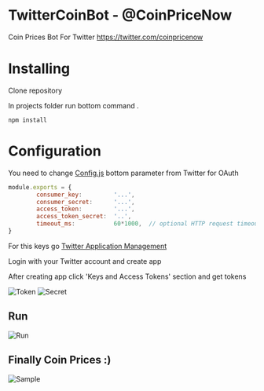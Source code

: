 # TwitterCoinBot  - @CoinPriceNow
Coin Prices Bot For Twitter   https://twitter.com/coinpricenow

# Installing

Clone repository  

In projects folder run bottom command .


```shell
npm install 
```

# Configuration

You need to change [Config.js](config.js) bottom parameter from Twitter for OAuth

```javascript
module.exports = {
        consumer_key:         '...',
        consumer_secret:      '...',
        access_token:         '...',
        access_token_secret:  '..',
        timeout_ms:           60*1000,  // optional HTTP request timeout to apply to all requests.
}
 ```
For this keys go  [Twitter Application Management](https://apps.twitter.com/)

Login with your Twitter account and create app  

After creating app  click 'Keys and Access Tokens' section and get tokens 

![Token](https://i.imgur.com/XRBXt6X.png)
![Secret](https://i.imgur.com/tj65QYN.png)


## Run

![Run]( https://image.ibb.co/cUEGem/Screen_Shot_2017_12_23_at_23_17_25.png)


## Finally Coin Prices :)
![Sample](https://image.ibb.co/dSdEX6/Screen_Shot_2017_12_23_at_23_15_17.png)
